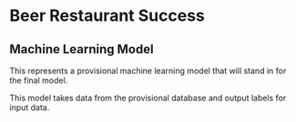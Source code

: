 # Beer Restaurant Success

## Machine Learning Model

This represents a provisional machine learning model that will stand in for the final model.

This model takes data from the provisional database and output labels for input data.
